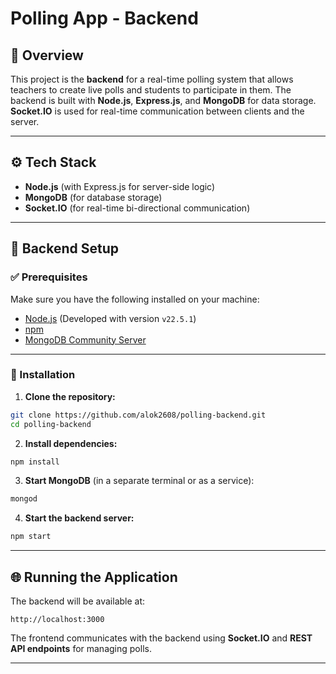 # Polling App - Backend

## 📌 Overview

This project is the **backend** for a real-time polling system that allows teachers to create live polls and students to participate in them. The backend is built with **Node.js**, **Express.js**, and **MongoDB** for data storage. **Socket.IO** is used for real-time communication between clients and the server.

---

## ⚙️ Tech Stack

- **Node.js** (with Express.js for server-side logic)
- **MongoDB** (for database storage)
- **Socket.IO** (for real-time bi-directional communication)

---

## 🧰 Backend Setup

### ✅ Prerequisites

Make sure you have the following installed on your machine:

- [Node.js](https://nodejs.org/) (Developed with version `v22.5.1`)
- [npm](https://www.npmjs.com/)
- [MongoDB Community Server](https://www.mongodb.com/try/download/community)

---

### 🚀 Installation

1. **Clone the repository:**

```bash
git clone https://github.com/alok2608/polling-backend.git
cd polling-backend
```

2. **Install dependencies:**

```bash
npm install
```

3. **Start MongoDB** (in a separate terminal or as a service):

```bash
mongod
```

4. **Start the backend server:**

```bash
npm start
```

---

## 🌐 Running the Application

The backend will be available at:

```
http://localhost:3000
```

The frontend communicates with the backend using **Socket.IO** and **REST API endpoints** for managing polls.

---

